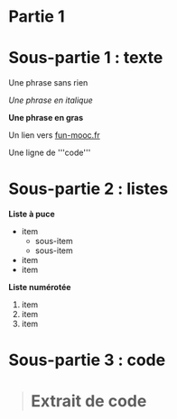
# <h1> Partie 1

# <h1> Sous-partie 1 : texte

Une phrase sans rien

*Une phrase en italique*

**Une phrase en gras**

Un lien vers [fun-mooc.fr](https://www.fun-mooc.fr)

Une ligne de '''code'''

# <h1> Sous-partie 2 : listes

**Liste à puce**

- item
	- sous-item
	- sous-item
- item
- item

**Liste numérotée**

1. item
2. item
3. item

# <h1> Sous-partie 3 : code

> # Extrait de code


